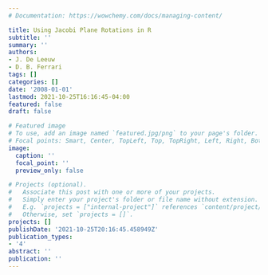 ```yaml
---
# Documentation: https://wowchemy.com/docs/managing-content/

title: Using Jacobi Plane Rotations in R
subtitle: ''
summary: ''
authors:
- J. De Leeuw
- D. B. Ferrari
tags: []
categories: []
date: '2008-01-01'
lastmod: 2021-10-25T16:16:45-04:00
featured: false
draft: false

# Featured image
# To use, add an image named `featured.jpg/png` to your page's folder.
# Focal points: Smart, Center, TopLeft, Top, TopRight, Left, Right, BottomLeft, Bottom, BottomRight.
image:
  caption: ''
  focal_point: ''
  preview_only: false

# Projects (optional).
#   Associate this post with one or more of your projects.
#   Simply enter your project's folder or file name without extension.
#   E.g. `projects = ["internal-project"]` references `content/project/deep-learning/index.md`.
#   Otherwise, set `projects = []`.
projects: []
publishDate: '2021-10-25T20:16:45.458949Z'
publication_types:
- '4'
abstract: ''
publication: ''
---
```

